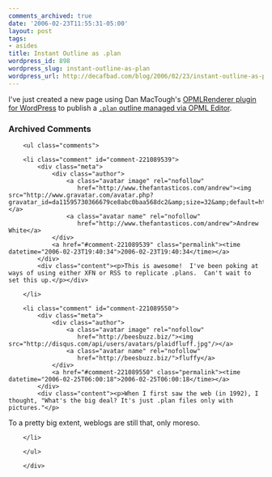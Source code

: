 ```yaml
---
comments_archived: true
date: '2006-02-23T11:55:31-05:00'
layout: post
tags:
- asides
title: Instant Outline as .plan
wordpress_id: 898
wordpress_slug: instant-outline-as-plan
wordpress_url: http://decafbad.com/blog/2006/02/23/instant-outline-as-plan
---
```

 <p>I've just created a new page using Dan MacTough's <a href="http://www.yabfog.com/wp/opml-renderer/">OPMLRenderer plugin for WordPress</a> to publish a <a href="http://decafbad.com/blog/plan/"><code>.plan</code> outline managed via OPML Editor</a>.</p>

<div id="comments" class="comments archived-comments">
            <h3>Archived Comments</h3>
            
        <ul class="comments">
            
        <li class="comment" id="comment-221089539">
            <div class="meta">
                <div class="author">
                    <a class="avatar image" rel="nofollow" 
                       href="http://www.thefantasticos.com/andrew"><img src="http://www.gravatar.com/avatar.php?gravatar_id=da11595730366679ce8abc0baa568dc2&amp;size=32&amp;default=http://mediacdn.disqus.com/1320279820/images/noavatar32.png"/></a>
                    <a class="avatar name" rel="nofollow" 
                       href="http://www.thefantasticos.com/andrew">Andrew White</a>
                </div>
                <a href="#comment-221089539" class="permalink"><time datetime="2006-02-23T19:40:34">2006-02-23T19:40:34</time></a>
            </div>
            <div class="content"><p>This is awesome!  I've been poking at ways of using either XFN or RSS to replicate .plans.  Can't wait to set this up.</p></div>
            
        </li>
    
        <li class="comment" id="comment-221089550">
            <div class="meta">
                <div class="author">
                    <a class="avatar image" rel="nofollow" 
                       href="http://beesbuzz.biz/"><img src="http://disqus.com/api/users/avatars/plaidfluff.jpg"/></a>
                    <a class="avatar name" rel="nofollow" 
                       href="http://beesbuzz.biz/">fluffy</a>
                </div>
                <a href="#comment-221089550" class="permalink"><time datetime="2006-02-25T06:00:18">2006-02-25T06:00:18</time></a>
            </div>
            <div class="content"><p>When I first saw the web (in 1992), I thought, "What's the big deal? It's just .plan files only with pictures."</p>

<p>To a pretty big extent, weblogs are still that, only moreso.</p></div>
            
        </li>
    
        </ul>
    
        </div>
    